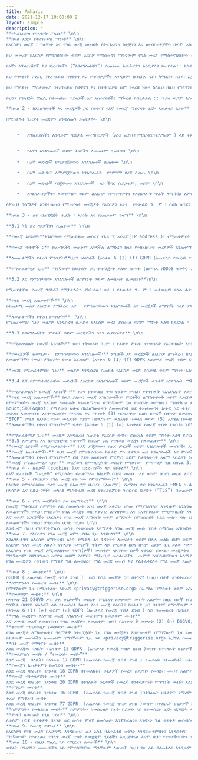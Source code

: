 ```yaml
---
title: Amharic
date: 2021-12-17 10:00:00 Z
layout: simple
description: " 
**የትሪገራይዝ የግላዊነት ፖሊሲ** \n\n 
**ክፍል አንድ፡ የትሪገራይዝ ማንነት** \n\n 
የእርስዎን መረጃ ፣ ግላዊነት እና የግል መረጃ መጠበቅ ለትሪገራይዝ ስቲቺንግ እና ለተባባሪዎቻችን በጣም አስፈላጊ ነው። ትሪገራይዝ ኬንያ ሃላፊነቱ የተወሰነ የግል ድርጅት፣ ትሪገራይዝ ስቲቺንግ ኢትዮጵያ ቅርንጫፍ፣ ትሪገራይዝ ደቡብ አፍሪካ NPC ፣ትሪገራይዝ LABS ፣ ዩኒ ፔኦሳል ኤልዲኤ (“እኛ” ወይም “የኛ” ተባባሪዎች ናቸው) ። ደንበኞቻችን (“ተጠቃሚዎች”) በተለያዩ መድረኮቻችን የምንሰጣቸውን አገልግሎቶች እና መረጃዎች ሲጠቀሙ ደህንነት እንዲሰማቸው ማድረግ ለኛ በጣም አስፈላጊ ነው። \n\n 

ይህ መመሪያ ከእርስዎ የምንሰበስበው ወይም እርስዎ የሚሰጡንን ማንኛውም የግል መረጃ የሚስተናገድበትን መሰረት ይተነትናል። ከእርስዎ የምንሰበስበውን የመረጃ አይነቶች እንዴት እንደምንጠቀምበት፣ለሶስተኛ ወገን  የምናካፍልበትን ሁኔታዎች እና እርስዎ ከሚሰጡን የግል መረጃዎች ጋር በተያያዘ የእርስዎን መብቶች ለመረዳት እባክዎ ይህን የግላዊነት ፖሊሲ በጥንቃቄ ያንብቡ። \n\n 

የእኛን አፕሊኬሽኖች እና ድረ-ገጾችን (“አገልግሎቶቹን”) ሲጠቀሙ እውቅናዎን እንዲያሳዩ ይጠየቃሉ:: አስፈላጊ ሆኖ ከተገኘም በዚህ መመሪያ ውስጥ ለተገለጹት ነገሮች ፈቃድዎን እንዲሰጡ ይጠየቃሉ። \n\n 

ይህ የግላዊነት ፖሊሲ በትሪገራይዝ ስቲቺንግ እና ተባባሪዎቻችን እንዲሁም በቡርኪና ፋሶ፣ ካሜሮን፣ ኬንያ፣ ኢትዮጵያ ፣ፖርቹጋል ደቡብ አፍሪካ እና ኔዘርላንድ በሚገኙ አጋሮቻችን በመረጃ ሂደት ላይ ተፈጻሚ ይሆናል። \n\n 

ይህ የግላዊነት ማስታወቂያ በትሪገራይዝ ስቲቺንግ እና በተባባሪዎቹ ስም የቀረበ ነው። ስለዚህ በዚህ የግላዊነት ፖሊሲ ውስጥ “ትሪገራይዝ”፣ “እኛ” ወይም “የኛ” ብለን ስንጠቅስ የእርስዎን መረጃ  ለማሰናዳት ወይም ለመቆጣጠር ሃላፊነት ያለው የሚመለከተውን የትሪገራይዝ ተባባሪ አካልን እየጠቀስን ነው። በእኛ በኩል አገልግሎት ሲያገኙ የትኛው አካል የመረጃ ተቆጣጣሪ እንደሚሆንም እናሳውቅዎታለን። \n\n 

ይህንን የግላዊነት ፖሊሲ በተመለከተ ጥያቄዎች እና አስተያየቶችን ማቅረብ ይበረታታል :: ጥያቄ ወይም አስተያየት በሚኖር ጊዜ <privacy@triggerise.org> ላይ ማቅረብ ይቻላል :: የመረጃ ጥበቃ ኃላፊያችን ፊሊክስ ማኦካ ይባላል :: \n\n 

**ክፍል 2 - ከአገልግሎቶች እና መረጃዎች ጋር በተገናኘ የእኛ የመረጃ ማሰናዳት ሂደት አጠቃላይ እይታ** \n\n 

በሚከተሉት ጊዜያት መረጃዎን እንዲሰጡን ይጠየቃሉ፡- \n\n 


	•	አፕሊኬሽናችን እንዲሁም ዲጂታል መተግበርያዎች (እንደ ፌስቡክ፣ሜሴንጀር፣ቴሌግራም ) ላይ ቅጾችን ሲሞሉ ወይም በኤስኤምኤስ፣ በስልክ፣ በኢሜል ወይም በሌላ መንገድ ከእኛ ጋር ሲፃፃፉ; \n\n 


	•	የእኛን አገልግሎቶች ወይም ቅናሾችን ለመጠቀም ሲመዘገቡ \n\n 
 
	•	በእኛ መድረኮች የሚያገኟቸውን አገልግሎቶች ሲጠቀሙ \n\n 

	•	በእኛ መድረኮች ለሚያገኟቸውን አገልግሎቶች  የግምገማ ደረጃ ሲሰጡ \n\n 

	•	በእኛ መድረኮች ባገኟቸውን አገልግሎቶች  ላይ ችግር ሲያጋጥም; ወይም \n\n 

	•	አገልግሎቶቻችንን ለመገምገም ወይም ለእርስዎ የምንሰጥዎትን የአገልግሎት ጥራት ለማሻሻል ለምርምር ዓላማ የምንጠቀምባቸውን የዳሰሳ ጥናቶችን ሲያጠናቅቁ :: \n\n 

ለእነዚህ ዓላማዎች እንድትሰጡን የሚጠየቁት መረጃዎች የእርስዎን ጾታ፣  የትውልድ ዓ. ም ፣ ስልክ ቁጥር፣ ያገኟቸውን አገልግሎቶች፣ አገልግሎት ያገኙበት ቦታ ወይም መረጃ የተቀበሉበትን ቦታ፣ ያገኙት የማበረታቻ ሽልማቶችን ወይም ተጨማሪ መረጃን ሊያካትቱ ይችላሉ። ለበለጠ መረጃ ማንነትዎን እንደ ፊትዎ ምስል ወይም ድምፅ ባለ መረጃ እንዲያረጋግጡ ሊጠየቁ ይችላሉ። \n\n 

**ክፍል 3 - ልዩ የአዘገጃጀት ሒደት ፣ አይነት እና የአጠቃቀም ዓላማ** \n\n 

**3.1 \t ድረ-ገጾቻችንን ሲጠቀሙ** \n\n 

**የመረጃ አይነቶች፡**አገልግሎት የሚጠይቀው መሳሪያ የአይ ፒ አድራሻ(IP address )፣ የሚጠቀምበት ቀን እና ሰአት፣ የተጠየቀው ፋይል ስም እና ዩአርኤል (URL)፣  የሚገኝበት ድህረ ገጽ (“ማጣቀሻ URL”)፣ ጥቅም ላይ የሚውለው አሳሽ(web browser) እና አስፈላጊ ሆኖ ሲገኝ የሚጠቀሙበት መሣሪያ ስርዓተ ክወና እና  የአገልግሎት አቅራቢው ማንነት ናቸው ። \n\n 

**የመረጃ ጥቅሞች :** ድረ-ገጻችን መጠቀም እንዲችሉ ለማድረግ ከላይ የተዘረዘሩትን መረጃዎች እንጠቀማለን፣ ድህረ ገጹ የበይነመረብ ግንኙነትን ወይም ኢንተርኔት በተቀላጠፈ ሁኔታ ለመጠቀም እና አጠቃቀሙን ቀላል ለማድረግ፤ የስርዓቱን ወይም ሲስተሙን ደህንነት እና መረጋጋት ለመተንተንእንዲሁም ለተጨማሪ አስተዳደራዊ ዓላማዎች ጠቀሜታ ላይ ይውላል። \n\n 

**ለመጠቀማችን የቀረበ ምክንያት፡**ህጋዊ ፍላጎቶች (አንቀጽ 6 (1) (f) GDPR (አጠቃላይ የውሂብ ጥበቃ ደንብ ))። የእኛ ህጋዊ ፍላጎት ከላይ በተዘረዘሩት የመረጃ አሰባሰብ ዓላማዎች ላይ የተመሰረተ ነው። እርስዎን ለመለየት ዓላማ የተሰበሰበውን መረጃ አንጠቀምም። ከላይ ያለውን የግል መረጃ የማቅረብ ግዴታ የለብዎትም። ነገር ግን፣ እንደዚህ አይነት የግል መረጃዎች ካልተሰጡ ድረ-ገፃችን መጠቀም አይችሉም። \n\n 

**የማጠራቀሚያ ጊዜ፡** ማንኛውም ከደህንነት ጋር ተዛማጅነት ያለው ክስተት (ለምሳሌ የDDoS ጥቃት) እስካልተፈጠረ ድረስ ተጠቃሚን እንድንለይ የሚፈቅድልን መረጃ ከ14 ቀናት በኋላ ይወገዳል። ከደህንነት ጋር ተዛማጅነት ያለው ክስተት ካለ የአገልጋይ መዝገብ ማስታወሻ ፋይሎች ከደህንነት ጋር ተያያዥነት ያለው ክስተቱ እስኪወገድ እና ሙሉ በሙሉ እስኪገለፅ ድረስ አይወገዱም። \n\n 

**3.2 እኛ የምንሰጣቸው አገልግሎቶች ለማግኘት ወይም ለመስጠት ሲመዘገቡ**\n\n 

የሚጠየቋቸው የመረጃ ዓይነቶች የሚከተሉትን ያካትታሉ: ጾታ ፣ የትውልድ ዓ. ም ፣ መታወቂያ፣ የስራ ፈቃድ  ፣ የፊትዎ ምስል እንዲሁም ድምፅዎትን \n\n 

**የዚህ መረጃ አጠቃቀሞች፡** \n\n 
የተጠቃሚ መለያ ለእርስዎ ለማቅረብ እና   የምንሰጣቸውን አገልግሎቶች እና መረጃዎች ለማግኘት ከላይ ያለውን መረጃ እንጠቀማለን። መረጃው ካልተሰጠ አገልግሎቶቻችንን ማግኘት አይቻልም። \n\n 

**ለመጠቀማችን የቀረበ ምክንያት፡**  \n\n 
የማጠራቀሚያ ጊዜ፡ መለያዎ እንዲሰረዝ ሲጠይቁ የእርስዎ መረጃ ይሰረዛል ወይም ማንነት አልባ ይደረጋል ። መለያዎ ከ12 ወራት በላይ ያልተጠቀሙበት ከሆነ፣አገልግሎቶቻችንን መጠቀም ለመቀጠል መፈለግዎን ለማረጋገጥ ጥያቄ እናቀርብሎታለን። ከዚያም ለቀጣይ 12 ወራት የተጠቃሚ መለያዎት ጥቅም ላይ ካልዋለ፣ መለያዎትን እንሰርዘዋለን እና መረጃዎን ማንነት አልባ እናደርገዋለን :: \n\n

**3.3 አገልግሎቶችን፣ ምርቶች ወይም መረጃዎችን ከእኛ ሲደርሱዎት** \n\n

**የሚጠቃልሉት የመረጃ አይነቶች፡** ጾታ፣ የትውልድ ዓ.ም ፣ የፊትዎ ምስል፣ የተቀበሉት የአገልግሎት አይነት፣  መረጃ፣ አገልግሎቱን ያቀረቡልዎት አካል ወይም አገልግሎቱን የወሰዱበት ቀን  ስለወሰዱት አገልግሎት ጥራት ያሎዎት አስተያየት ፣ ስለወሰዱት አገልግሎት  መረጃዎች ጥራት፣  የማበረታቻ ነጥቦች (‘ቲኮ ማይልስ’) ተጠቅመው እንደሆነ ፣ ማበረታቻ ሽልማት/ቲኮ ማይልስ የት አንደተጠቀሙ እና ምን ያህል ማበረታቻ ሽልማት/ቲኮ ማይልስ እንደተጠቀሙ። \n\n

**የመረጃዎች ጠቀሜታ፡-  የምንሰጣቸውን አገልግሎቶች፣** ምርቶች እና መረጃዎች ለእርስዎ ለማቅረብ ከላይ የተዘረዘሩትን መረጃዎች እንጠቀማለን። እንዲሁም መረጃውን የምንጠቀመው የሚያገኟቸው የአገልግሎት እና መረጃዎች ብዛት እና ጥራት ለማሻሻል፣ ያገኟቸውን አገልግሎቶች፣ አገልግሎት መዉሰድዎን ለማረጋገጥ፣ ላገኙት አገልግሎት፣ ለአገልግሎት አቅራቢዎች እና አገልግሎት ሰጪዎች ወጪ ለመመለስ እና ለማረጋገጥ ነው። አገልግሎቶችን እና መረጃዎችን ለማግኘት እና ለመጠቀም ብቁነትዎን ለማረጋገጥ ፣ የአገልግሎቶች  ክትትል ለመቀበል ለክትትል እንዲመለሱ እርስዎን ለማስታወስ ምርምሮችን ተግባራዊ ለማድረግ፣ ውጤታማነት ለመገምገም፣ በአገልግሎታችን ላይ ለሚሰጡ አገልግሎቶች፣  መረጃዎች ለእርዳታ ሰጪዎች ሪፖርት ለማድረግ፣ የ ተጠቃሚ ጥናት ለማካሄድ እና እርስዎን በፕሮግራሙ ያገኟቸውን አገልግሎቶች፣ መረጃዎችን እንዴት ማሻሻል እንደምንችል ከእርስዎ ጋር ለመከታተል።የእኛን አገልግሎቶች አስፈላጊ  የሆኑ መረጃዎችን ካላቀረቡ ማግኘት አይቻልም።
ለመጠቀማችን የቀረበ ምክንያት፡ የውል አፈጻጸም (አንቀጽ 6 (1) (f) GDPR አጠቃላይ መረጃ ጥበቃ ደንብ ). የእኛ  ፍላጎት ይህንን መረጃ (ሀ) እርስዎን ለመለየት እርስዎ የምናቀርባቸውን የበጎ አድራጎት አገልግሎቶችን እና ምርቶችን ለመቀበል ወይም ለማቅረብ ብቁ መሆንዎን ለማረጋገጥ ወይም በአቅራቢው ወይም አስተባባሪ አገልግሎቶችን ለመስጠት ብቁ መሆናቸዉን ለማርጋገጥ (  ለ) በእኛ ፕሮግራም ላይ ማጭበርበርን ለመከላከል እና (ሐ) ከላይ ለተገለጹት ሌሎች አገልግሎቶች ያጠቃልላል :: \n\n

**መርጃ የሚጠራቀምበት ጊዜ፡** መለያዎ እንዲሰረዝ ሲጠይቁ የእርስዎ መርጃ ይሰረዛል ወይም ማንነት-አልባ ይሆናል። \n\n

**3.4 እኛ በምናስተዳድራቸው መድረኮች ለእርስዎ የአገልግሎቶች ወይም መረጃዎች ቀጥተኛ አገልግሎት ማቅረብ** \n\n

**የሚያጠቃልሉት የመረጃ አይነቶች ፡** ጾታ፣ የትውልድ ቀን፣ የፊትዎ ምስል፣ የተቀበሉት የአገልግሎት አይነት፣  መረጃ፣ አገልግሎቱን ያቀረቡልዎ አካል ወይም አገልግሎት የወሰዱበት ቀን፣ የእርስዎ ግምገማ ፣ የተቀበሏቸው አገልግሎቶችየአገልግሎት ጥራት፣ የማበረታቻ ነጥቦች (‘ቲኮ ማይልስ’) ተጠቅመው እንደሆነ ፣ ማበረታቻ ሽልማት/ቲኮ ማይልስ የት እንደተጠቀሙ እና **ምን ያህል ማበረታቻ ሽልማት/ቲኮ ማይልስ እንደተጠቀሙ። \n\n
**የዚህ መረጃ አጠቃቀሞች፡** ከላይ ያለውን መረጃ አገልግሎቶችን፣ ምርቶችን ለማስተዋወቅ ወይም ለእርስዎ ፍላጎት ይሆናሉ ብለን
የምናምንበትን መረጃ ለእርስዎ ለመስጠት እንጠቀማለን። በማንኛውም ጊዜ የግብይት መተግበሪያ ማስተካከል ይችላሉ (1)
&quot;STOP&quot; የሚለውን ጽሁፍ በአገልግሎታችን ለመመዝገብ ወደ ተጠቀሙበት አጭር ኮድ ቁጥር በመላክ (2) እርስዎን በእኛ
መድረክ ለመመዝገብ አስተባባሪወቺን ማነጋገር እና ማሳወቅ (3) ባጋራናቸው ስልክ ቁጥሮች በቀጥታ በመደወል (4)
“STOP” የሚል በአጭር የፁፍ መልእክት ወይም በቴሌግራም መልእክት በመላክ ወይም (5) ኢሜል በመላክ። \n\n
**ለመጠቀማችን የቀረበ ምክንያት፡** ፍቃድ (አንቀጽ 6 (1) (ሀ) አጠቃላይ የመረጃ ጥበቃ ደንብ)። \n\n

**የማጠራቀሚያ ጊዜ፡** መረጃዎ እንዲሰረዝ ሲጠይቁ የእርስዎ ውሂብ ይሰረዛል ወይም ማንነት-አልባ ይሆናል ( ከተለየ የተፈጥሮ ሰው ጋር መያያዝ አይቻልም)። \n\n
**3.5 ለምርምር እና ስታቲስቲካዊ ዓላማዎች ከጤናዎ ጋር የተዛመደ መረጃን ስለመጠቀም** \n\n
**የመረጃ አይነቶች የሚያጠቃልሉት፡-** ከእኛ ያገኟቸውን የጤና ምርቶች ወይም አገልግሎቶች መዝገቦች፣ ሌሎች የእኛን  አገልግሎቶች በሚጠቀሙበት ወቅት በቀጥታም ሆነ በተዘዋዋሪ ያቀረቡትን የጤና መረጃ። \n\n
**የመረጃ አጠቃቀሞች፡-** ይህን መረጃ የምናቀናብረው ከጾታዊ ሥነ ተዋልዶ ጤና አገልግሎቶች እና ምርቶች አጠቃቀም እና አወሳሰድ ጋር በተገናኘ ምርምር ለማድረግ እና በጤና ምርቶች፣ አገልግሎቶች ወይም መረጃዎች በተለያየ አጠቃቀም ላይ አጠቃላይ ስታስቲክስ ለማዘጋጀት ከእርስዎ ያገኘነው መረጃ ከስነ-ሕዝብ መረጃ ጋር ሊዛመድ ይችላል። ማንኛውም እንደዚህ ያለ መረጃ በይፋ የሚቀርብ ከሆነ፣ ማንነት ሳይገለጽ እንደ ማጠቃለያ ስታስቲክስ ይቀርባል። \n\n
**ለመጠቀማችን የቀረበ ምክንያት፡** ይህ ሂደት ለሳይንሳዊ ምርምር ወይም ስታትስቲካዊ አላማ አስፈላጊ ነው, እናም ማንነትን የማይገልጹ እና የተጠቃለሉ አሃዛዊ መረጃዎችን አንድን ሰው ለይቶ ለማወቅ በምንም ሁኔታ በማይቻልበት መልኩ ይፋ እናደርጋለን። (አንቀጽ 9 (2) (j) DSVGO; ንኡስ አንቀጽ 27 (1) BDSG)። ለነዚህ አላማዎች መረጃን ለማቀናበር ያለን ህጋዊ ፍላጎት ለገንዘብ ለጋሾቻችን ሪፖርት ለማድረግ፣ ለጤና ጥበቃ ሚኒስቴር መስሪያ ቤቶች ህጋዊ ሪፖርት ለማቅረብ እና ለህዝብ ጥቅም የሚጠቅመውን ሁለንተናዊ የጤና አገልግሎት ተደራሽነትን ለመደገፍ ነው። ከሁኔታዎች ጋር በተያያዙ ምክንያቶች በማንኛውም ጊዜ ወደ <privacy@triggerise.org> ኢሜል በመላክ ሂደት መቃወም ይችላሉ። \n\n
**መረጃ የማጠራቀሚያ ጊዜ፡-** መረጃውን የምናዘጋጅበት መሰረት የሚሆነው  የማከማቻ ጊዜ በክፍል 3.2 መሰረት ከተቀናበረበት ጊዜ ጋር ይዛመዳል። መርጃ ሂደትዎን ከተቃወሙ፣ የእርስዎ መረ ከአሁን በኋላ ለዚህ ዓላማ ጥቅም ላይ አይውልም ። ስታስትክሱ ማንነት-አልባ ይሆናል። \n\n
**ክፍል 4 - ኩኪዎች (cookies )እና በድረ-ገፃችን ላይ ክትትል** \n\n
የእኛ ድረ-ገጾች “ኩኪዎች” የሚባሉትን ይጠቀማሉ። ኩኪዎች በበይነ መረብ  ላይ ወይም በበይነ መረብ አሳሽ ውስጥ በተጠቃሚው መሳሪያ (ኮምፒውተር፣ ታብሌት ወይም ስልክ) ውስጥ የተከማቹ የጽሁፍ ፋይሎች ናቸው። እኛ “ኩኪዎች” የሚለውን ቃል በድረ-ገጻችን ላይ ሁሉንም መረጃዎች የሚሰበስቡ መሳሪያዎችን (ለምሳሌ የአይፒ አድራሻዎች, የተጠቃሚዎች ጉብኝት ቦታ እና ጊዜ) ለማመልከት እንጠቀማለን። በዚህ መንገድ የተሰበሰበው የተጠቃሚው መረጃ ማንነቱን በማያጋልጥ መልኩ ነው። መረጃ ከተጠቃሚው ሌላ የግል መረጃ ጋር አብሮ አይከማችም። ይህ ሂደት የሚካሄደው በህጋዊ በሆነ መንገድ ነው ወይም በ ህግ በሚጠየቅበት ጊዜ በእርስዎ ፍቃድ ላይ የተመሰረተ ነው። \n\n
**ክፍል 5 - የእርስዎን የግል መረጃ የት ነው የምናከማቸው?** \n\n
ከእርስዎ የምንሰበስበው ግላዊ መረጃ በአውሮፓ ህብረት (አውሮፓ) የአማዞን ድር አገልግሎቶች EMEA S.A.R.L ላይ በሉክሰምበርግ መቀመጫ ካለው ድርጅት ጋር ይቀመጣል። ይህ መረጃ ግን ከአውሮፓ ኢኮኖሚክ አካባቢ (ኢኢኤ) ውጪ በሚሰሩ ንዑስ አቀናባሪዎች በመረጃ ሂደት ተጨማሪ ስምምነት መሰረት አንቀጽ 44 እና ተከታይ GDPR ሊቀናበር ይችላል። በሶስተኛ ሀገሮች ውስጥ ለመስራት በሶስተኛ ሀገር ውስጥ ተገቢውን የጥበቃ ደረጃ በአንቀጽ 46 GDPR እንደተጠቀሰው ማቅረብ የሚችል ከሆነ (ማለትም በአንቀጽ 49 GDPR ስር እንደሚገኙ እንደ መደበኛ መርጃ ጥበቃ አንቀጾች፣ ወይም ልዩ ሁኔታዎች ያጠቃልላል)። \n\n
በአሳሽዎ እና በድረ-ገፃችን መካከል ሚስጥራዊ መረጃ የትራንስፖርት ንብርብር ደህንነት (“TLS”) በመጠቀም በሚስጥር ይተላለፋል። ሚስጥራዊነት ያለው መረጃ በሚያስተላልፉበት ጊዜ አሳሽዎ የእኛን ሰርተፍኬት ማረጋገጥ የሚችል መሆኑን ሁልጊዜ ማረጋገጥ አለብዎት። \n\n

**ክፍል 6 - የግል መርጃዎትን ይፋ ስለማድረግ** \n\n
በመረጃ ማቀናበሪያ ስምምነት ላይ በመመስረት እንደ መረጃ አቀናባሪ ሆነው የሚያገለግሉና እንዲሁም አገልግሎቶቻችንን ለማካሄድና እና ጠብቆ ለማቆየት የቴክኒክ አገልግሎት አቅራቢዎችን እንጠቀማለን። ከኢኢኤ (ወይም “ሶስተኛ ሀገራት”) ውጪ በኛ በኩል የግል መረጃን የሚያዘጋጁ አገልግሎት አቅራቢዎች ጥቅም ላይ የሚውሉት ተቀባዩ የአውሮፓ ኮሚሽን ውሳኔ ከተቀበለ ነው። ለዚህ ሶስተኛ ሀገር ተገቢነት፣ተስማሚ ወይም ተገቢ ዋስትናዎች ወይም ሌላ ተገቢ የጥበቃ ፈቃድ ማስተላለፍ በሚመለከተው ህግ ስር ይገኛል። በተጨማሪም፣ ከላይ በአንቀጽ 3 ከተዘረዘሩት አላማዎች በስተቀር የእርስዎን ግላዊ መረጃ ለሶስተኛ ወገኖች አናስተላልፍም። \n\n
ለመጠቀማችን የቀረበ ምክንያት፡ የግል መረጃን ወደ አቀናባሪ ለማዘዋወር እና በአቀነባባሪው የሚቀናበርበት እንደ  ተቆጣጣሪዎች በምንተማመንበት ህጋዊ መሰረት ይወሰናል (ከላይ ክፍል 3 ይመልከቱ) \n\n
እኛ ወይም አጋሮቻችን የእርስዎን የግል መረጃ ለማሳየት ወይም ለማጋራት በምንሰራበት ክልል ውስጥ ባሉ የአካባቢ ህጎች መሰረት ከተፈለገ። \n\n
ለመጠቀማችን የቀረበ ምክንያት፡ ህጋዊ ግዴታ። \n\n
እንዲሁም በዚህ የግላዊነትፖሊሲ ውስጥ የተዘረዘሩት አላማዎች ለግል መርጃ ሙሉ ጥበቃ በሚሰጡ አግባብነት ያላቸው የመርጃ ማቀናበሪያ ስምምነቶች መሰረት ግላዊ መረጃዎን ትሪገራይዝን ወክለው ሊሰሩ ለሚችሉ ከታመኑ የምርምር አጋሮች ጋር ልናጋራ እንችላለን። \n\n
**ክፍል 7- የእርስዎን የግል መርጃ ለምን ያህል ጊዜ እንይዛለን** \n\n
አገልግሎቶቹን ለእርስዎ ለማቅረብ፣ ሊነሱ የሚችሉ ልዩ ጉዳዮችን ለመፍታት ወይም በሌላ መልኩ በህግ ወይም በማንኛውም አግባብነት ባለው የቁጥጥር አካል በተጠየቀው መሰረት ከላይ ያለውን መረጃ አስፈላጊ እስከሆነ ድረስ እንይዘዋለን። ለሚመለከታቸው የማቀናበሪያ ተግባራት ልዩ የማከማቻ ጊዜዎች ከላይ በክፍል 3 ተዘርዝረዋል። \n\n
የእርስዎ ግላዊ መረጃ ለሁለት የተለያዩ ዓላማዎች ጥቅም ላይ የሚውል ከሆነ በጣም ረጅም ጊዜ ያለው ዓላማ እስኪያልቅ ድረስ እናቆየዋለን፣ ነገር ግን አጭር ጊዜው እንዳለቀ ለአጭር ጊዜው አላማ መጠቀሙን እናቆማለን። \n\n
የእርስዎን የግል መርጃ ለሚመለከተው ዓላማ(ዎች) መጠቀም ላለባቸው ሰዎች የተገደበ ይሆናል። መረጃዎትን እንዳስፈላጊነቱ ምክንያታዊ ለሆነ ጊዜ የሚቆይ ይሆናል ፣  አስፈላጊ ያልሆነው የእርስዎ ግላዊ መረጃ ማንነት-አልባ ይደረጋል። (እና ማንነቱ ያልተገለጸው መረጃ ሊቆይ ይችላል) ወይም ደህንነቱ በተጠበቀ መልኩ ይሰርዛል። \n\n
ማንኛውንም የህግ፣የሂሳብ አያያዝ ወይም የሪፖርት ማቅረቢያ መስፈርቶችን  ጨምሮ የሰበሰብናቸውን አላማዎች ለመፈጸም አስፈላጊ እስከሆነ ድረስ የእርስዎን ግላዊ መረጃ እናቆየዋለን። \n\n
የግል መረጃዎን ተገቢውን የማቆያ ጊዜ ለመወሰን፣ የግል መረጃ መጠን እና ያልተፈቀደለት የግል መረጃ አጠቃቀምዎ  ይፋ ማድረግ ሊያደርስ የሚችለውን ጉዳት፣የግል መረጃዎን የምናቀናብርባቸው አላማዎች እና እነዚያን አላማዎች በሌሎች መንገዶች እና በሚመለከታቸው የህግ መስፈርቶች ማሟላት እንደምንችል ማረጋገጥ ነው ። \n\n

**ክፍል 8 : መብትዎ** \n\n
በGDPR ( አጠቃላይ የመረጃ ጥበቃ ደንብ )  ስር፣ ከግል መረጃዎ ጋር በተገናኘ (ከዚህ በታች እንደተዘረዘረው) የተለያዩ መብቶች አሎት። በ<privacy@triggerise.org> ላይ እኛን በማነጋገር እነዚህን መብቶች መጠቀም ይችላሉ። \n\n
**ስምምነቱን የመሰረዝ መብት** \n\n
በማንኛውም ጊዜ በሚከተለው አድራሻ <privacy@triggerise.org> በኢሜል በማሳወቅ ወይም አገልግሎቱን በምንሰጥበት ሀገር  ' stop' ብለው በ ኤስኤምኤስ በመላክ ፍቃድዎን የመሰረዝ መብት አለዎት። ፈቃድዎን ሲሰርዙ እስከ ተሰረዘበት ጊዜ ድረስ ባለው ስምምነት ላይ የተመሰረተው የግንኙነቱ ህጋዊነት እንደ ተጠበቀ ይቆያል። \n\n
**የመቃወም መብት:** \n\n
በአንቀጽ 21 DSGVO ሥር ያሉ ሁኔታዎችን መሰረት በማድረግ የመቃወም መብት አልዎት። ከዚህ በታች የበለጠ ዝርዝር መረጃ ያገኛሉ፡- \n\n
ግንኙነቱ በህጋዊ ፍላጎቶች ላይ የተመሰረተ ካልሆነ እንደ መረጃ ባለቤት፣ ከሁኔታዎ ጋር በተገናኘ በማንኛውም ጊዜ ከእርስዎ ግላዊ መረጃ ጋር በተያያዘ \n\n
በአንቀጽ 6 (1) (ሠ) ወይም (ረ) GDPR (አጠቃላይ የመረጃ ጥበቃ ደንብ ) ላይ በመመስረት በእነዚያ ድንጋጌዎች ላይ የተመሠረተ መግለጫዎች ጨምሮ የመቃወም መብት አለዎት። \n\n ከእርስዎ የተለየ ሁኔታ ጋር በተገናኘ ተቃውሞ በሚፈጠርበት ጊዜ፣ ፍላጎቶችዎን፣ መብቶችዎን እና ነጻነቶችዎን የሚሽረው ሂደት ወይም ህጋዊ የይገባኛል ጥያቄዎችን ለማንሳት ፣ ለመለማመድ ወይም ለመከላከል አሳማኝ ህጋዊ ምክንያቶችን እስካላሳየን ድረስ የእርስዎን የግል መረጃ  አንይዝም። \n\n
**የግል መረጃዎን ለአሃዛዊ መረጃ አገልግሎት መጠቀምን የመቃወም መብት**
እኛ አሃዛዊ መረጃ ለመሰብሰብ የግል መረጃዎን ለመጠቀም ከሆነ፤ በአንቀጽ 9 መሠረት (2) (በ) DSGVO, ክፍል 27 (1) BDSG, ከሁኔታዎ ጋር በተገናኘ በማንኛውም ጊዜ የእርስዎን ግላዊ መረጃ መጠቀማችንን መቃወም ይችላሉ። ይህም የሕዝብን ጥቅም ለማስጠበቅ አስፈላጊ ካልሆነ ፣ መረጃ አያያዙን ማቋረጥ የማይቻል ከሆነ ፣ የመረጃውን ግንዛቤ የሚያዛባ ከሆነ እንዲሁም ለስታቲስቲክስ  መረጃ መሙላት የግል መረጃ መጠቀም አስፈላጊ ሆኖ ካልተገኘ መቃወም ይችላሉ ። \n\n
**ቀጥተኛ ማስታወቂያ የመቃወም መብት**
የግል መረጃዎ ለማስታወቂያ ዓላማዎች በተዘጋጀበት ጊዜ የግል መረጃዎን እንዳንጠቀም በማንኛውም ጊዜ የመቃወም መብት አለዎት፣ ይህም የግል መረጃዎን ግልፅ ማድረግን ይጨምራል። ለማስታወቂያ ዓላማዎች መረጃ አያያዙን ከተቃወሙ፣ የእርስዎን የግል መረጃ አንይዝም።
የተቃውሞ መብቶችን ለመጠቀም በማንኛውም ጊዜ ወደ <privacy@triggerise.org> ኢሜል በመላክ ሊያነጋግሩን ይችላሉ። \n\n
**በቂ መረጃ የማግኘት መብት** 
እንደ መረጃዉ ባለቤት፣ በአንቀጽ 15 GDPR  (አጠቃላይ የመረጃ ጥበቃ ደንብ )ውስጥ በተገለጹት ሁኔታዎች ውስጥ መረጃ የማግኘት መብት አልዎት። ይህ ማለት የእርስዎን ግላዊ መረጃ እየተጠቀምን ስለመሆናችን ከእኛ ማረጋገጫ የማግኘት መብት አለዎት ማለት ነው። ይህም፤ መረጃውን የመጠቀም አላማ፣  የግል መረጃዎቹ የሚዉሉበት አላማ እና የግል መረጃ ተቀባዮችን የተመለከተ መረጃን ያካትታል። \n\n
**የመደምሰስ መብት / “የመረሳት መብት”**
እንደ መረጃ  ባለቤት፣ በአንቀጽ 17 GDPR (አጠቃላይ የመረጃ ጥበቃ ደንብ ) አጠቃላይ በተመለከቱት ሁኔታዎች ስር የመሰረዝ (“የመረሳት መብት”)  አልዎት። ይህ ማለት በአጠቃላይ የእርስዎን የግል መረጃ መደምሰስ ከእኛ የማግኘት መብት አልዎት። በተጨማሪም በአንቀጽ 17 (1) GDPR( አጠቃላይ የውሂብ ጥበቃ ደንብ ) ከተዘረዘሩት ምክንያቶች አንዱ ሲተገበር ሳይዘገይ የእርስዎን ግላዊ መረጃ ለማጥፋት እንገደዳለን። መለያዎን በማንኛውም ጊዜ በመሰረዝ ይህንን ማድረግ ይችላሉ። የግል መረጃውን ይፋ ካደረግን እና እሱን ለማጥፋት ከተገደድን ፣ ያለውን ቴክኖሎጂ እና የአተገባበር ወጪን ከግምት ውስጥ በማስገባት የግል መረጃዎን ለሚሰሩ ተቆጣጣሪዎች የማሳወቅ ቴክኒካዊ እርምጃዎችን ጨምሮ ምክንያታዊ እርምጃዎችን በመውሰድ የእነዚያን የግል መረጃዎች (የGDPR (አጠቃላይ የመረጃ ጥበቃ ደንብ )አንቀጽ 17(2)) ማገናኛ፣ ቅጂ ወይም ብዜት በእንደዚህ አይነት ተቆጣጣሪዎች እንዲሰረዙ እንደጠየቁ ማሳወቅ አለብን። የመደምሰስ መብት (“የመረሳት መብት”) በአንቀጽ 17 (3) GDPR   አጠቃላይ የመረጃ ጥበቃ ደንብ )ከተዘረዘሩት ምክንያቶች ለአንዱ መጠቀም አስፈላጊ ሆኖ ከተገኘ በተለየ ሁኔታ አይተገበርም። ይህ ሊሆን የሚችለው ለምሳሌ፡ (በአንቀጽ) 17 (3) (ለ) እና (ሠ) GDPR) ስር እንደተቀመጠው ሂደቱ ህጋዊ ግዴታን ለመወጣት ወይም ህጋዊ የይገባኛል ጥያቄዎችን ለማቋቋም፣ ለማካሄድ ወይም ለመከላከል አስፈላጊ ከሆነ የሚሉትን ያካትታል። \n\n
**የመረጃን አጠቃቀምን የመገደብ መብት፡-** 
እንደ መረጃ ባለቤት፣ በአንቀጽ 18 GDPR በተመለከቱት ሁኔታዎች የመረጃ አያያዝን የመገደብ መብት አልዎት። ይህ ማለት በአንቀጽ 18 (1) GDPR(  አጠቃላይ የመረጃ ጥበቃ ደንብ) ከተመለከቱት ሁኔታዎች ውስጥ አንዱ ተግባራዊ ከሆነ የመረጃዉን ገደብ ከእኛ የማግኘት መብት አለዎት ማለት ነው። ይህ ሊሆን የሚችለው፥ ለምሳሌ, የግል መረጃን ትክክለኛነት ከተከራከሩ በእንደዚህ ዓይነት ሁኔታ, የመረጃውን አጠቃቀም ገደብ የግላዊ መረጃን ትክክለኛነት ለማረጋገጥ (አንቀጽ 18 (1) (ሀ)  አጠቃላይ የመረጃ ጥበቃ ደንብ ) ለሚያስችል ጊዜ ይቆያል። መገደብ ማለት የተከማቸ የግል መረጃ የወደፊት አያያዝን ለመገደብ በሚል አላማ ምልክት ተደርጎበታል (አንቀጽ 4 ቁጥር 3  አጠቃላይ የውሂብ ጥበቃ ደንብ ))። \n\n
**የመረጃ ተንቀሳቃሽነት መብት**
እንደ መረጃ ባለቤት፣ በአንቀጽ 20 GDPR በተገለጹት ሁኔታዎች የመረጃ ተንቀሳቃሽነት የማግኘት መብት አልዎት። ይህ ማለት በአጠቃላይ በተዋቀረ፣ በብዛት ጥቅም ላይ በሚውል እና በማሽን ሊነበብ በሚችል ያቀረቡትን የግል መረጃ የመቀበል እና አሰራሩ በስምምነት ላይ የተመሰረተ ከሆነ ከእኛ ያለምንም እንቅፋት ወደ ሌላ መቆጣጠሪያ የማስተላለፍ መብት አለዎት ነው። በአንቀጽ 6 (1) (ሀ) ወይም አንቀጽ 9 (2) GDPR ወይም በአንቀጽ 6 (1) (ሀ) GDPR መሠረት ውል እና ሂደቱ የሚከናወነው በራስ-ሰር (አንቀጽ 20 (1) GDPR) ነው። የመረጃ ተንቀሳቃሽነት መብትዎን በሚጠቀሙበት ጊዜ በአጠቃላይ የእርስዎን የግል መረጃ በቴክኒክ የሚቻል ከሆነ (አንቀጽ 20 (2) GDPR) ከእኛ ወደ ሌላ መቆጣጠሪያ እንዲተላለፍ የማድረግ መብት አለዎት። \n\n
**የማረም መብት**
እንደ መረጃ ባለቤት፣ በአንቀጽ 16 GDPR  (አጠቃላይ የመረጃ ጥበቃ ደንብ )በተገለጹት ሁኔታዎች የማረም መብት አልዎት። ይህ ማለት በተለይ በግላዊ መረጃዎ ውስጥ ያሉ የተሳሳቱ ስህተቶችን ማስተካከል እና ያልተሟላ የግል መረጃን ማጠናቀቅ ሲያስፈልግ ሳይዘገይ ከእኛ የመቀበል መብት አለዎት።
ቅሬታ የማቅረብ መብት
እንደ መረጃ ባለቤት፣ በአንቀጽ 77 GDPR  (አጠቃላይ የመረጃ ጥበቃ ደንብ )ውስጥ በተገለጹት ሁኔታዎች ከተቆጣጣሪ ባለስልጣን ጋር ቅሬታ የማቅረብ መብት አልዎት። ለእኛ ኃላፊነት ያለው ተቆጣጣሪ ባለስልጣን Autoriteit Persoonsgegevens (የኔዘርላንድስ ዳታ ጥበቃ ባለስልጣን)፣ፖስታ ሳጥን 93374፣ 2509 AJ DEN HAAG፣ ኔዘርላንድስ ስልክ፡ +31708888500 ነው። \n\n
**ስምምነትን የመከልከል መብት፡** ስምምነትን ከመሰረዝዎ በፊት በፈቃድ ላይ የተመሰረተ ሂደት ህጋዊነት ላይ ተጽእኖ ሳይደረግ በማንኛውም ጊዜ የእርስዎን የግል መረጃ እንዳንጠቀም የእርስዎን ስምምነት የመሰረዝ መብት አለዎት። \n\n
**ምላሽ ለመስጠት የጊዜ ገደብ** \n\n
ለሁሉም ህጋዊ ጥያቄዎች በአንድ ወር ውስጥ ምላሽ ለመስጠት እንሞክራለን። አንዳንድ ጊዜ ጥያቄዎ ውስብስብ ከሆነ ወይም ብዙ ጥያቄዎችን ባንድ ጊዜ ካቀረቡ ከአንድ ወር በላይ ሊወስድብን ይችላል። በዚህ አጋጣሚ ወቅታዊ  ሂደቱን እናሳውቆታለን። የእርስዎን የግል መረጃ  ማከናወናችንን እንድናቆም ወይም የግል መረጃዎን መሰረዝ በእኛ መድረኮች ላይ የሚቀርቡትን አገልግሎቶች ወይም መረጃዎችን ማግኘት አይችሉም። \n\n
**ክፍል 9- የመረጃ ደህንነት** \n\n
የእርስዎን የግል መረጃ በአጋጣሚ እንዳይጠፋ፣ ሌላ አካል ባልተፈቀደ መንገድ እንዳይጠቀምበት፣ እንዳይቀየር  ለመከላከል ተገቢውን የደህንነት እርምጃዎችን አዘጋጅተን ተግብረናል። በተጨማሪም፣ የእርስዎን የግል መረጃ ማወቅ ላለባቸው ሰራተኞች፣ ወኪሎች እና ሌሎች የንግድ ሥራ ያላቸው ሶስተኛ ወገኖች በተገደበ መልኩ እንዲያውቁ እናደርጋለንለ። የእርስዎን ግላዊ መረጃ በመመሪያችን ላይ ብቻ በመመስረት የሚጠቀሙበት ሲሆን በሚስጥር የመያዝ ግዴታም አለባቸው። \n\n
ማንኛውንም የተጠረጠረ የግላዊ መረጃ ጥሰት ለመቋቋም ሂደቶችን አዘጋጅተናል እናም በህግ የተጠየቅንበትን ጥሰት ለእርስዎ እና ለሚመለከተው ተቆጣጣሪ እናሳውቃለን። \n\n
**ክፍል 10 - በዚህ ፖሊሲ ላይ የሚደረጉ ለውጦች** \n\n
ወደፊት በግላዊነት መመሪያችን ላይ የምናደርጋቸው ማንኛውም ለውጦች በዚህ ገጽ ላይ ይለጠፋሉ፣ እንዲሁም እንደአስፈላጊነቱ ደግሞ በኤስኤምኤስ፣ በኢሜል ወይም በሌላ ማሳወቂያዎች እናሳውቅዎታለን። ስለዚህ መረጃዎች እንዴት እንደምናስኬድ ለማወቅ በየጊዜው እንዲገመግሙ እናበረታታለን። \n\n "
---
```

